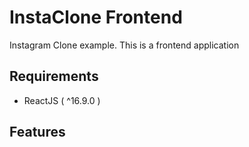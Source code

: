 # InstaClone Frontend

Instagram Clone example. This is a frontend application

## Requirements

- ReactJS ( ^16.9.0 )

## Features



